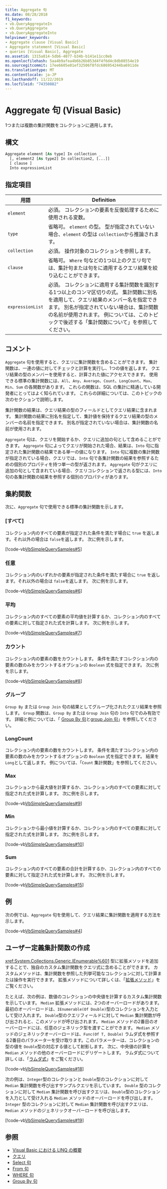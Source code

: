 ```yaml
---
title: Aggregate 句
ms.date: 08/28/2018
f1_keywords:
- vb.QueryAggregateIn
- vb.QueryAggregate
- vb.QueryAggregateInto
helpviewer_keywords:
- Aggregate clause [Visual Basic]
- Aggregate statement [Visual Basic]
- queries [Visual Basic], Aggregate
ms.assetid: 1315a814-5db6-4077-b34b-b141e11cc0eb
ms.openlocfilehash: 5aa4b9afea4b6b26b853d4f4f6d4c8db08554e19
ms.sourcegitcommit: 17ee6605e01ef32506f8fdc686954244ba6911de
ms.translationtype: MT
ms.contentlocale: ja-JP
ms.lasthandoff: 11/22/2019
ms.locfileid: "74350882"
---
```

# <a name="aggregate-clause-visual-basic"></a>Aggregate 句 (Visual Basic)
1つまたは複数の集計関数をコレクションに適用します。  
  
## <a name="syntax"></a>構文  
  
```vb  
Aggregate element [As type] In collection _  
  [, element2 [As type2] In collection2, [...]]  
  [ clause ]  
  Into expressionList  
```  
  
## <a name="parts"></a>指定項目  
  
|用語|Definition|  
|---|---|  
|`element`|必須。 コレクションの要素を反復処理するために使用される変数。|  
|`type`|省略可。 `element` の型。 型が指定されていない場合、`element` の型は `collection`から推論されます。|  
|`collection`|必須。 操作対象のコレクションを参照します。|  
|`clause`|省略可。 `Where` 句などの1つ以上のクエリ句では、集計句または句をに適用するクエリ結果を絞り込むことができます。|  
|`expressionList`|必須。 コレクションに適用する集計関数を識別する1つ以上のコンマ区切りの式。 集計関数に別名を適用して、クエリ結果のメンバー名を指定できます。 別名が指定されていない場合は、集計関数の名前が使用されます。 例については、このトピックで後述する「集計関数について」を参照してください。|  
  
## <a name="remarks"></a>コメント  
 `Aggregate` 句を使用すると、クエリに集計関数を含めることができます。 集計関数は、一連の値に対してチェックと計算を実行し、1つの値を返します。 クエリ結果の型のメンバーを使用すると、計算された値にアクセスできます。 使用できる標準の集計関数には、`All`、`Any`、`Average`、`Count`、`LongCount`、`Max`、`Min`、`Sum` の各関数があります。 これらの関数は、SQL の集計に精通している開発者にとってはよく知られています。 これらの詳細については、このトピックの次のセクションで説明します。  
  
 集計関数の結果は、クエリ結果の型のフィールドとしてクエリ結果に含まれます。 集計関数の結果に別名を指定して、集計値を保持するクエリ結果の型のメンバーの名前を指定できます。 別名が指定されていない場合は、集計関数の名前が使用されます。  
  
 `Aggregate` 句は、クエリを開始するか、クエリに追加の句として含めることができます。 `Aggregate` 句によってクエリが開始された場合、結果は、`Into` 句に指定された集計関数の結果である単一の値になります。 `Into` 句に複数の集計関数が指定されている場合、クエリでは、`Into` 句で各集計関数の結果を参照するための個別のプロパティを持つ単一の型が返されます。 `Aggregate` 句がクエリに追加の句として含まれている場合、クエリコレクションで返される型には、`Into` 句の各集計関数の結果を参照する個別のプロパティがあります。  
  
## <a name="aggregate-functions"></a>集約関数

次に、`Aggregate` 句で使用できる標準の集計関数を示します。  
  
### <a name="all"></a>[すべて]

コレクション内のすべての要素が指定された条件を満たす場合に `true` を返します。それ以外の場合は `false`を返します。 次に例を示します。

 [!code-vb[VbSimpleQuerySamples#5](~/samples/snippets/visualbasic/VS_Snippets_VBCSharp/VbSimpleQuerySamples/VB/QuerySamples1.vb#5)]

### <a name="any"></a>任意

コレクション内のいずれかの要素が指定された条件を満たす場合に `true` を返します。それ以外の場合は `false`を返します。 次に例を示します。

 [!code-vb[VbSimpleQuerySamples#6](~/samples/snippets/visualbasic/VS_Snippets_VBCSharp/VbSimpleQuerySamples/VB/QuerySamples1.vb#6)]

### <a name="average"></a>平均

コレクション内のすべての要素の平均値を計算するか、コレクション内のすべての要素に対して指定された式を計算します。 次に例を示します。

 [!code-vb[VbSimpleQuerySamples#7](~/samples/snippets/visualbasic/VS_Snippets_VBCSharp/VbSimpleQuerySamples/VB/QuerySamples1.vb#7)]

### <a name="count"></a>カウント

コレクション内の要素の数をカウントします。 条件を満たすコレクション内の要素の数のみをカウントするオプションの `Boolean` 式を指定できます。 次に例を示します。

 [!code-vb[VbSimpleQuerySamples#8](~/samples/snippets/visualbasic/VS_Snippets_VBCSharp/VbSimpleQuerySamples/VB/QuerySamples1.vb#8)]

### <a name="group"></a>グループ

`Group By` または `Group Join` 句の結果としてグループ化されたクエリ結果を参照します。 `Group` 関数は、`Group By` または `Group Join` 句の `Into` 句でのみ有効です。 詳細と例については、「 [Group By 句](../../../visual-basic/language-reference/queries/group-by-clause.md)と[group Join 句](../../../visual-basic/language-reference/queries/group-join-clause.md)」を参照してください。

### <a name="longcount"></a>LongCount

コレクション内の要素の数をカウントします。 条件を満たすコレクション内の要素の数のみをカウントするオプションの `Boolean` 式を指定できます。 結果を `Long`として返します。 例については、「`Count` 集計関数」を参照してください。

### <a name="max"></a>Max

コレクションから最大値を計算するか、コレクション内のすべての要素に対して指定された式を計算します。 次に例を示します。

 [!code-vb[VbSimpleQuerySamples#9](~/samples/snippets/visualbasic/VS_Snippets_VBCSharp/VbSimpleQuerySamples/VB/QuerySamples1.vb#9)]

### <a name="min"></a>Min

コレクションから最小値を計算するか、コレクション内のすべての要素に対して指定された式を計算します。 次に例を示します。

 [!code-vb[VbSimpleQuerySamples#10](~/samples/snippets/visualbasic/VS_Snippets_VBCSharp/VbSimpleQuerySamples/VB/QuerySamples1.vb#10)]

### <a name="sum"></a>Sum

コレクション内のすべての要素の合計を計算するか、コレクション内のすべての要素に対して指定された式を計算します。 次に例を示します。

 [!code-vb[VbSimpleQuerySamples#15](~/samples/snippets/visualbasic/VS_Snippets_VBCSharp/VbSimpleQuerySamples/VB/QuerySamples1.vb#15)]

## <a name="example"></a>例  

次の例では、`Aggregate` 句を使用して、クエリ結果に集計関数を適用する方法を示します。  
  
 [!code-vb[VbSimpleQuerySamples#4](~/samples/snippets/visualbasic/VS_Snippets_VBCSharp/VbSimpleQuerySamples/VB/QuerySamples1.vb#4)]  
  
## <a name="creating-user-defined-aggregate-functions"></a>ユーザー定義集計関数の作成

 <xref:System.Collections.Generic.IEnumerable%601> 型に拡張メソッドを追加することで、独自のカスタム集計関数をクエリ式に含めることができます。 カスタムメソッドは、集計関数を参照した列挙可能なコレクションに対して計算または操作を実行できます。 拡張メソッドについて詳しくは、「[拡張メソッド](../../../visual-basic/programming-guide/language-features/procedures/extension-methods.md)」をご覧ください。  
  
 たとえば、次の例は、数値のコレクションの中央値を計算するカスタム集計関数を示しています。 `Median` 拡張メソッドには、2つのオーバーロードがあります。 最初のオーバーロードは、`IEnumerable(Of Double)`型のコレクションを入力として受け入れます。 `Double`型のクエリフィールドに対して `Median` 集計関数が呼び出されると、このメソッドが呼び出されます。 `Median` メソッドの2番目のオーバーロードには、任意のジェネリック型を渡すことができます。 `Median` メソッドのジェネリックオーバーロードは、`Func(Of T, Double)` ラムダ式を参照する2番目のパラメーターを受け取ります。このパラメーターは、コレクションの型の値を `Double`型の対応する値として射影します。 次に、中央値の計算を `Median` メソッドの他のオーバーロードにデリゲートします。 ラムダ式について詳しくは、「[ラムダ式](../../../visual-basic/programming-guide/language-features/procedures/lambda-expressions.md)」をご覧ください。  
  
 [!code-vb[VbSimpleQuerySamples#18](~/samples/snippets/visualbasic/VS_Snippets_VBCSharp/VbSimpleQuerySamples/VB/UserDefinedAggregates.vb#18)]  
  
 次の例は、`Integer`型のコレクションと `Double`型のコレクションに対して `Median` 集計関数を呼び出すサンプルクエリを示しています。 `Double` 型のコレクションに対して `Median` 集計関数を呼び出すクエリは、`Double`型のコレクションを入力として受け入れる `Median` メソッドのオーバーロードを呼び出します。 `Integer` 型のコレクションに対して `Median` 集計関数を呼び出すクエリは、`Median` メソッドのジェネリックオーバーロードを呼び出します。  
  
 [!code-vb[VbSimpleQuerySamples#19](~/samples/snippets/visualbasic/VS_Snippets_VBCSharp/VbSimpleQuerySamples/VB/UserDefinedAggregates.vb#19)]  
  
## <a name="see-also"></a>参照

- [Visual Basic における LINQ の概要](../../../visual-basic/programming-guide/language-features/linq/introduction-to-linq.md)
- [クエリ](../../../visual-basic/language-reference/queries/index.md)
- [Select 句](../../../visual-basic/language-reference/queries/select-clause.md)
- [From 句](../../../visual-basic/language-reference/queries/from-clause.md)
- [WHERE 句](../../../visual-basic/language-reference/queries/where-clause.md)
- [Group By 句](../../../visual-basic/language-reference/queries/group-by-clause.md)
